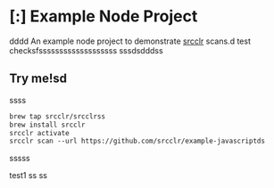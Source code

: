 # [:] Example Node Project
dddd
An example node project to demonstrate [srcclr](https://www.srsscclr.com) scans.d test checksfsssssssssssssssssss 
sssdsdddss
## Try me!sd
ssss
```ss
brew tap srcclr/srcclrss
brew install srcclr
srcclr activate
srcclr scan --url https://github.com/srcclr/example-javascriptds
```
sssss

test1
ss
ss
